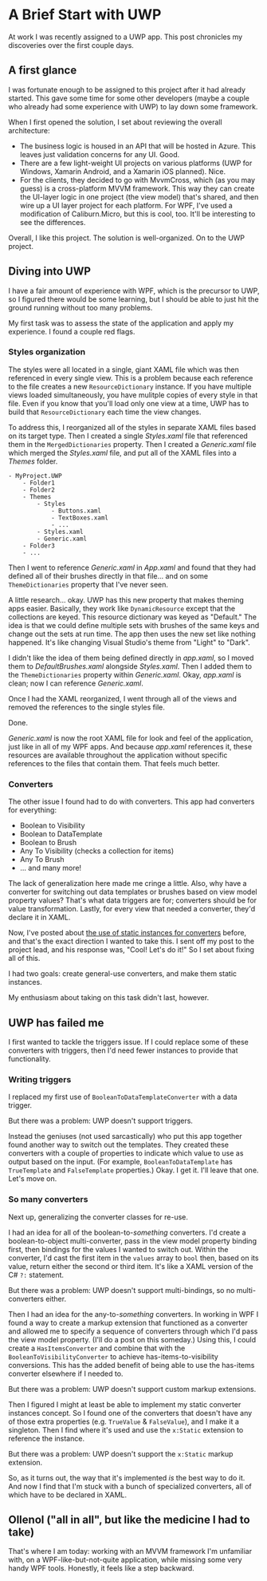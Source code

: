 # A Brief Start with UWP

At work I was recently assigned to a UWP app.  This post chronicles my discoveries over the first couple days.

## A first glance

I was fortunate enough to be assigned to this project after it had already started.  This gave some time for some other developers (maybe a couple who already had some experience with UWP) to lay down some framework.

When I first opened the solution, I set about reviewing the overall architecture:

- The business logic is housed in an API that will be hosted in Azure.  This leaves just validation concerns for any UI.  Good.
- There are a few light-weight UI projects on various platforms (UWP for Windows, Xamarin Android, and a Xamarin iOS planned).  Nice.
- For the clients, they decided to go with MvvmCross, which (as you may guess) is a cross-platform MVVM framework.  This way they can create the UI-layer logic in one project (the view model) that's shared, and then wire up a UI layer project for each platform.  For WPF, I've used a modification of Caliburn.Micro, but this is cool, too.  It'll be interesting to see the differences.

Overall, I like this project.  The solution is well-organized.  On to the UWP project.

## Diving into UWP

I have a fair amount of experience with WPF, which is the precursor to UWP, so I figured there would be some learning, but I should be able to just hit the ground running without too many problems.

My first task was to assess the state of the application and apply my experience.  I found a couple red flags.

### Styles organization

The styles were all located in a single, giant XAML file which was then referenced in every single view.  This is a problem because each reference to the file creates a new `ResourceDictionary` instance.  If you have multiple views loaded simultaneously, you have mulitple copies of every style in that file.  Even if you know that you'll load only one view at a time, UWP has to build that `ResourceDictionary` each time the view changes.

To address this, I reorganized all of the styles in separate XAML files based on its target type.  Then I created a single *Styles.xaml* file that referenced them in the `MergedDictionaries` property.  Then I created a *Generic.xaml* file which merged the *Styles.xaml* file, and put all of the XAML files into a *Themes* folder.

```
- MyProject.UWP
	- Folder1
	- Folder2
	- Themes
		- Styles
			- Buttons.xaml
			- TextBoxes.xaml
			- ...
		- Styles.xaml
		- Generic.xaml
	- Folder3
	- ...
```

Then I went to reference *Generic.xaml* in *App.xaml* and found that they had defined all of their brushes directly in that file... and on some `ThemeDictionaries` property that I've never seen.

A little research... okay.  UWP has this new property that makes theming apps easier.  Basically, they work like `DynamicResource` except that the collections are keyed.  This resource dictionary was keyed as "Default."  The idea is that we could define multiple sets with brushes of the same keys and change out the sets at run time.  The app then uses the new set like nothing happened.  It's like changing Visual Studio's theme from "Light" to "Dark". 

I didn't like the idea of them being defined directly in *app.xaml*, so I moved them to *DefaultBrushes.xaml* alongside *Styles.xaml*.  Then I added them to the `ThemeDictionaries` property within *Generic.xaml*.  Okay, *app.xaml* is clean; now I can reference *Generic.xaml*.

Once I had the XAML reorganized, I went through all of the views and removed the references to the single styles file.

Done.

*Generic.xaml* is now the root XAML file for look and feel of the application, just like in all of my WPF apps.    And because *app.xaml* references it, these resources are available throughout the application without specific references to the files that contain them.  That feels much better.

### Converters

The other issue I found had to do with converters.  This app had converters for everything:

- Boolean to Visibility
- Boolean to DataTemplate
- Boolean to Brush
- Any To Visibility (checks a collection for items)
- Any To Brush
- ... and many more!

The lack of generalization here made me cringe a little.  Also, why have a converter for switching out data templates or brushes based on view model property values?  That's what data triggers are for; converters should be for value transformation.  Lastly, for every view that needed a converter, they'd declare it in XAML.

Now, I've posted about [the use of static instances for converters](https://codingforsmarties.wordpress.com/2015/03/28/static-wpf-converters/) before, and that's the exact direction I wanted to take this.  I sent off my post to the project lead, and his response was, "Cool! Let's do it!"  So I set about fixing all of this.

I had two goals: create general-use converters, and make them static instances.

My enthusiasm about taking on this task didn't last, however.

## UWP has failed me

I first wanted to tackle the triggers issue.  If I could replace some of these converters with triggers, then I'd need fewer instances to provide that functionality.

### Writing triggers

I replaced my first use of `BooleanToDataTemplateConverter` with a data trigger.

But there was a problem:  UWP doesn't support triggers.

Instead the geniuses (not used sarcastically) who put this app together found another way to switch out the templates.  They created these converters with a couple of properties to indicate which value to use as output based on the input.  (For example, `BooleanToDataTemplate` has `TrueTemplate` and `FalseTemplate` properties.)  Okay.  I get it.  I'll leave that one.  Let's move on.

### So many converters

Next up, generalizing the converter classes for re-use.

I had an idea for all of the boolean-to-*something* converters.  I'd create a boolean-to-object multi-converter, pass in the view model property binding first, then bindings for the values I wanted to switch out.  Within the converter, I'd cast the first item in the `values` array to `bool` then, based on its value, return either the second or third item.  It's like a XAML version of the C# `?:` statement. 

But there was a problem:  UWP doesn't support multi-bindings, so no multi-converters either.

Then I had an idea for the any-to-*something* converters.  In working in WPF I found a way to create a markup extension that functioned as a converter and allowed me to specify a sequence of converters through which I'd pass the view model property.  (I'll do a post on this someday.)  Using this, I could create a `HasItemsConverter` and combine that with the `BooleanToVisibilityConverter` to achieve has-items-to-visibility conversions.  This has the added benefit of being able to use the has-items converter elsewhere if I needed to.

But there was a problem:  UWP doesn't support custom markup extensions.

Then I figured I might at least be able to implement my static converter instances concept.  So I found one of the converters that doesn't have any of those extra properties (e.g. `TrueValue` & `FalseValue`), and I make it a singleton.  Then I find where it's used and use the `x:Static` extension to reference the instance.

But there was a problem:  UWP doesn't support the `x:Static` markup extension.

So, as it turns out, the way that it's implemented *is* the best way to do it.  And now I find that I'm stuck with a bunch of specialized converters, all of which have to be declared in XAML.

## Ollenol ("all in all", but like the medicine I had to take)

That's where I am today: working with an MVVM framework I'm unfamiliar with, on a WPF-like-but-not-quite application, while missing some very handy WPF tools.  Honestly, it feels like a step backward.